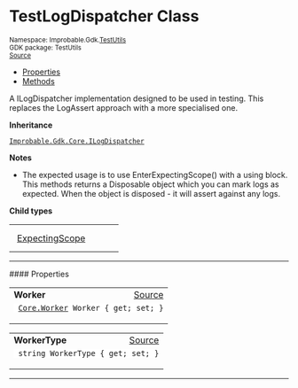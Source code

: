 
# TestLogDispatcher Class
<sup>
Namespace: Improbable.Gdk.<a href="{{urlRoot}}/api/test-utils-index">TestUtils</a><br/>
GDK package: TestUtils<br/>
<a href="https://www.github.com/spatialos/gdk-for-unity/blob/decea028/workers/unity/Packages/io.improbable.gdk.testutils/TestLogDispatcher.cs/#L17">Source</a>
<style>
a code {
                    padding: 0em 0.25em!important;
}
code {
                    background-color: #ffffff!important;
}
</style>
</sup>
<nav id="pageToc" class="page-toc"><ul><li><a href="#properties">Properties</a>
<li><a href="#methods">Methods</a>
</ul></nav>

</p>



<p>A ILogDispatcher implementation designed to be used in testing. This replaces the LogAssert approach with a more specialised one. </p>



</p>

<b>Inheritance</b>

<code><a href="{{urlRoot}}/api/core/i-log-dispatcher">Improbable.Gdk.Core.ILogDispatcher</a></code>


</p>

<b>Notes</b>

- The expected usage is to use EnterExpectingScope() with a using block. This methods returns a Disposable object which you can mark logs as expected. When the object is disposed - it will assert against any logs.


</p>

<b>Child types</b>

<table>
<tr>
<td style="padding: 14px; border: none; width: 14ch"><a href="{{urlRoot}}/api/test-utils/test-log-dispatcher/expecting-scope">ExpectingScope</a></td>
<td style="padding: 14px; border: none;"></td>
</tr>
</table>







</p>
<hr style="width:100%; border-top-color:#d8d8d8" />
#### Properties


</p>




<table width="100%">
    <tr>
        <td style="border-right:none"><a id="worker"></a><b>Worker</b></td>
        <td style="border-left:none; text-align:right"><a href="https://www.github.com/spatialos/gdk-for-unity/blob/decea028/workers/unity/Packages/io.improbable.gdk.testutils/TestLogDispatcher.cs/#L21">Source</a></td>
    </tr>
    <tr>
        <td colspan="2">
<code> <a href="{{urlRoot}}/api/core/worker">Core.Worker</a> Worker { get; set; }</code></p>



</td>
    </tr>
</table>


<table width="100%">
    <tr>
        <td style="border-right:none"><a id="workertype"></a><b>WorkerType</b></td>
        <td style="border-left:none; text-align:right"><a href="https://www.github.com/spatialos/gdk-for-unity/blob/decea028/workers/unity/Packages/io.improbable.gdk.testutils/TestLogDispatcher.cs/#L22">Source</a></td>
    </tr>
    <tr>
        <td colspan="2">
<code> string WorkerType { get; set; }</code></p>



</td>
    </tr>
</table>






</p>
<hr style="width:100%; border-top-color:#d8d8d8" />
#### Methods


</p>




<table width="100%">
    <tr>
        <td style="border-right:none"><a id="handlelog-logtype-logevent"></a><b>HandleLog</b></td>
        <td style="border-left:none; text-align:right"><a href="https://www.github.com/spatialos/gdk-for-unity/blob/decea028/workers/unity/Packages/io.improbable.gdk.testutils/TestLogDispatcher.cs/#L24">Source</a></td>
    </tr>
    <tr>
        <td colspan="2">
<code>void HandleLog(LogType type, <a href="{{urlRoot}}/api/core/log-event">LogEvent</a> logEvent)</code></p>



</p>

<b>Parameters</b>

<ul>
<li><code>LogType type</code> : </li>
<li><code><a href="{{urlRoot}}/api/core/log-event">LogEvent</a> logEvent</code> : </li>
</ul>





</td>
    </tr>
</table>


<table width="100%">
    <tr>
        <td style="border-right:none"><a id="enterexpectingscope"></a><b>EnterExpectingScope</b></td>
        <td style="border-left:none; text-align:right"><a href="https://www.github.com/spatialos/gdk-for-unity/blob/decea028/workers/unity/Packages/io.improbable.gdk.testutils/TestLogDispatcher.cs/#L43">Source</a></td>
    </tr>
    <tr>
        <td colspan="2">
<code><a href="{{urlRoot}}/api/test-utils/test-log-dispatcher/expecting-scope">ExpectingScope</a> EnterExpectingScope()</code></p>
Creates and returns an disposable <a href="{{urlRoot}}/api/test-utils/test-log-dispatcher/expecting-scope">ExpectingScope</a> object. This is intended to be used with a using block. 
</p><b>Returns:</b></br>An <a href="{{urlRoot}}/api/test-utils/test-log-dispatcher/expecting-scope">ExpectingScope</a> instance.




</p>

<b>Exceptions:</b>

<ul>
<li><code>InvalidOperationException</code> : Throws if you already have an un-disposed <a href="{{urlRoot}}/api/test-utils/test-log-dispatcher/expecting-scope">ExpectingScope</a> from this logger. </li>
</ul>


</td>
    </tr>
</table>


<table width="100%">
    <tr>
        <td style="border-right:none"><a id="exitexpectingscope"></a><b>ExitExpectingScope</b></td>
        <td style="border-left:none; text-align:right"><a href="https://www.github.com/spatialos/gdk-for-unity/blob/decea028/workers/unity/Packages/io.improbable.gdk.testutils/TestLogDispatcher.cs/#L55">Source</a></td>
    </tr>
    <tr>
        <td colspan="2">
<code>void ExitExpectingScope()</code></p>






</td>
    </tr>
</table>


<table width="100%">
    <tr>
        <td style="border-right:none"><a id="dispose"></a><b>Dispose</b></td>
        <td style="border-left:none; text-align:right"><a href="https://www.github.com/spatialos/gdk-for-unity/blob/decea028/workers/unity/Packages/io.improbable.gdk.testutils/TestLogDispatcher.cs/#L66">Source</a></td>
    </tr>
    <tr>
        <td colspan="2">
<code>void Dispose()</code></p>






</td>
    </tr>
</table>





